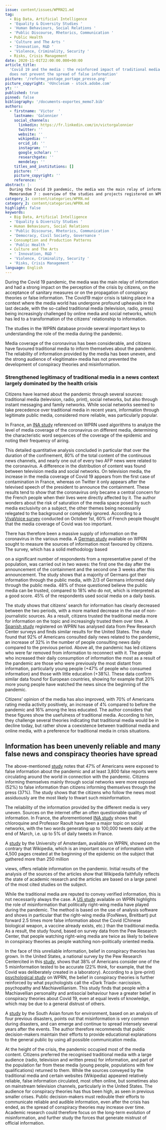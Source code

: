 ```yaml
---
issue: content/issues/WPRN21.md
tag:
  - Big Data, Artificial Intelligence
  - 'Equality & Diversity Studies '
  - 'Human Behaviours, Social Relations '
  - 'Public Discourse, Rhetorics, Communication '
  - Public Health
  - 'Culture and The Arts '
  - 'Innovation, R&D '
  - 'Violence, Criminality, Security '
  - Risks, Crisis Management
date: 2020-11-01T22:00:00.000+00:00
article_title:
  'Covid 19 and the media : the reinforced impact of traditional media
  does not prevent the spread of false information'
picture: '/reforme_postage_portage_presse.png'
picture_copyright: '©Unclesam - stock.adobe.com'
yt: ''
published: true
pinned: false
bibliography: '/documents-exportes_memo7.bib'
authors:
  - firstname: 'Victor  '
    lastname: 'Galonnier '
    social_channels:
      linkedin: https://fr.linkedin.com/in/victorgalonnier
      twitter: ''
      website: ''
      wikipedia: ''
      orcid_id: ''
      instagram: ''
      google_scholar: ''
      researchgate: ''
      mendeley: ''
    titles_and_institutions: []
    picture: ''
    picture_copyright: ''
    reference: ''
abstract: |-
  During the Covid 19 pandemic, the media was the main relay of information and had a strong impact on the perception of the crisis by citizens, on the acceptance of sanitary measures or on the propagation of conspiracy theories or false information. The Covid 19 major crisis is taking place in a context where the media world has undergone profound upheavals in the last decade, with the so-called traditional media (television, radio, press) being increasingly challenged by online media and social networks, which has led to a transformation of the citizens’ relationship to information.
  Memorandum 7 : overview of the studies and projects registered on WPRN database
category_1: content/categories/WPRN.md
category_2: content/categories/WPRN.md
highlight: false
keywords:
  - Big Data, Artificial Intelligence
  - 'Equality & Diversity Studies '
  - Human Behaviours, Social Relations
  - 'Public Discourse, Rhetorics, Communication '
  - 'Democracy, Civil Society, Governance '
  - Consumption and Production Patterns
  - 'Public Health '
  - Culture and The Arts
  - ' Innovation, R&D '
  - 'Violence, Criminality, Security '
  - 'Risks, Crisis Management '
language: English
---
```


During the Covid 19 pandemic, the media was the main relay of information and had a strong impact on the perception of the crisis by citizens, on the acceptance of sanitary measures or on the propagation of conspiracy theories or false information. The Covid19 major crisis is taking place in a context where the media world has undergone profound upheavals in the last decade, with the so-called traditional media (television, radio, press) being increasingly challenged by online media and social networks, which has led to a transformation of the citizens’ relationship to information.

The studies in the WPRN database provide several important keys to understanding the role of the media during the pandemic.

Media coverage of the coronavirus has been considerable, and citizens have favoured traditional media to inform themselves about the pandemic. The reliability of information provided by the media has been uneven, and the strong audience of «legitimate» media has not prevented the development of conspiracy theories and misinformation.

### Strengthened legitimacy of traditional media in a news context largely dominated by the health crisis

Citizens have learned about the pandemic through several sources: traditional media (television, radio, print), social networks, but also through instant messaging and family networks. While social networks seemed to take precedence over traditional media in recent years, information through legitimate public media, considered more reliable, was particularly popular.

In France, an [INA study](https://wprn.org/item/419552 'WPRN/419552 ') referenced on WPRN used algorithms to analyze the level of media coverage of the coronavirus on different media, determining the characteristic word sequences of the coverage of the epidemic and noting their frequency of airing.

This detailed quantitative analysis concluded in particular that over the duration of the confinement, 80% of the total content of the continuous news channels, and nearly one out of every two AFP news were related to the coronavirus. A difference in the distribution of content was found between television media and social networks. On television media, the increase in the media coverage of Covid 19 appears from the first case of contamination in France, whereas on Twitter it only appears after the televised speech of the president to announce the containment. These results tend to show that the coronavirus only became a central concern for the French people when their lives were directly affected by it. The author wonders about the risk of saturation of the media space posed by such media exclusivity on a subject, the other themes being necessarily relegated to the background or completely ignored. According to a [VivaVoice survey](https://www.institut-viavoice.com/traitement-editorial-crise-sanitaire/ 'VivaVoice') conducted on October 1st, 60% of French people thought that the media coverage of Covid was too important.

There has therefore been a massive supply of information on the coronavirus in the various media. A [German study](https://wprn.org/item/423452 'WPRN/423452') available on WPRN sought to measure the sources of information most favoured by citizens. The survey, which has a solid methodology based

on a significant number of respondents from a representative panel of the population, was carried out in two waves: the first one the day after the announcement of the containment and the second one 3 weeks after this announcement. The study shows that a majority of Germans got their information through the public media, with 2/3 of Germans informed daily through the public media. 48% of those questioned believe the public media can be trusted, compared to 18% who do not, which is interpreted as a good score. 45% of the respondents used social media on a daily basis.

The study shows that citizens’ search for information has clearly decreased between the two periods, with a more marked decrease in the use of non-journalistic sources. As a result, citizens trusted the traditional media more for information on the topic and increasingly trusted them over time. A [Spanish study](https://wprn.org/item/430252 'WPRN/430252') registered on WPRN has analysed data from Pew Research Center surveys and finds similar results for the United States. The study found that 92% of Americans consulted daily news related to the pandemic, an increase of 32% in the number of people consulting news daily compared to the previous period. Above all, the pandemic has led citizens who were far removed from information to reconnect with it. The people who increased their daily consumption of information the most as a result of the pandemic are those who were previously the most distant from information, particularly young people (+47% of people who consumed information) and those with little education (+38%). These data confirm similar data found for European countries, showing for example that 20% more young people have watched the news since the beginning of the pandemic.

Citizens’ opinion of the media has also improved, with 70% of Americans rating media activity positively, an increase of 4% compared to before the pandemic and 16% among the less educated. The author considers that these figures show the usefulness of traditional media. According to him, they challenge several theories indicating that traditional media would be in decline today, but rather show a coexistence between traditional media and online media, with a preference for traditional media in crisis situations.

## Information has been unevenly reliable and many false news and conspiracy theories have spread

The above-mentioned [study](https://wprn.org/item/430252 'WPRN/430252') notes that 47% of Americans were exposed to false information about the pandemic and at least 3,800 false reports were circulating around the world in connection with the pandemic. Citizens informing themselves mainly through social networks were more exposed (52%) to false information than citizens informing themselves through the press (37%). The study shows that the citizens who follow the news most assiduously are the most likely to thwart such misinformation.

The reliability of the information provided by the different media is very uneven. Sources on the internet offer an often questionable quality of information. In France, the aforementioned [INA study](https://wprn.org/item/419552 'WPRN/419552') shows that chloroquine and Professor Raoult have been a major topic on social networks, with the two words generating up to 100,000 tweets daily at the end of March, i.e. up to 5% of daily tweets in France.

A [study](https://wprn.org/item/412952 'WPRN/412952') by the University of Amsterdam, available on WPRN, showed on the contrary that Wikipedia, which is an important source of information with 4,500 pages created at the beginning of the epidemic on the subject that gathered more than 250 million

views, offers reliable information on the pandemic. Initial results of the analysis of the sources of the articles show that Wikipedia faithfully reflects the state of academic research and the articles are based on a large panel of the most cited studies on the subject.

While the traditional media are reputed to convey verified information, this is not necessarily always the case. A [US study](https://wprn.org/item/429752 'WPRN/429752') available on WPRN highlights the role of misinformation that politically right-wing media have played during the pandemic. The method is based on the use of analysis software and shows in particular that the right-wing media (FoxNews, Breitbart) put forward 2.5 times more false information about the Covid (Chinese biological weapon, a vaccine already exists, etc.) than the traditional media. As a result, the study found, based on survey data from the Pew Research Center, that people watching right-wing media are twice as likely to believe in conspiracy theories as people watching non-politically oriented media.

In the face of this unreliable information, belief in conspiracy theories has grown. In the United States, a national survey by the Pew Research Centercited in this [study](https://wprn.org/item/430252 'WPRN/430252'), shows that 38% of Americans consider one of the 5 misinformation tested to be accurate (22% think, for example, that the Covid was deliberately created in a laboratory). According to a (pre-print) [psychological study](https://wprn.org/item/476952 'WPRN/476952') on WPRN, the belief in conspiracy theories is further reinforced by what psychologists call the «Dark Triad»: narcissism, psychopathy and Machiavellianism. This study finds that people with a Machiavellian personality and antisocial behaviour have a greater belief in conspiracy theories about Covid 19, even at equal levels of knowledge, which may be due to a general distrust of others.

A [study](https://wprn.org/item/429452 'WPRN/429452') by the South Asian forum for environment, based on an analysis of four previous disasters, points out that misinformation is very common during disasters, and can emerge and continue to spread intensely several years after the events. The author therefore recommends that public decision-makers maintain their efforts to provide educational explanations to the general public by using all possible communication media.

At the height of the crisis, the pandemic occupied most of the media content. Citizens preferred the recognised traditional media with a large audience (radio, television and written press) for information, and part of the population far from these media (young people, populations with few qualifications) returned to them. While the sources conveyed by the traditional media and certain websites (Wikipedia) appeared relatively reliable, false information circulated, most often online, but sometimes also on mainstream television channels, particularly in the United States. The audience for conspiracy theories has thus been high, as seen in previous smaller crises. Public decision-makers must redouble their efforts to communicate reliable and audible information, even after the crisis has ended, as the spread of conspiracy theories may increase over time. Academic research could therefore focus on the long-term evolution of misinformation, and further study the forces that generate mistrust of official information.
